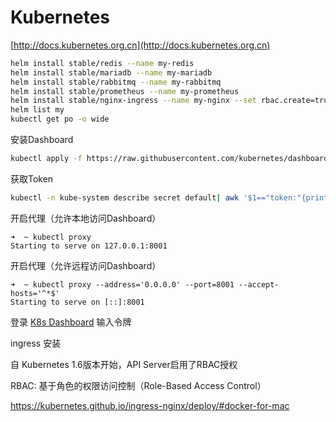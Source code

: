 # Kubernetes

[http://docs.kubernetes.org.cn](http://docs.kubernetes.org.cn)


```bash
helm install stable/redis --name my-redis
helm install stable/mariadb --name my-mariadb
helm install stable/rabbitmq --name my-rabbitmq
helm install stable/prometheus --name my-prometheus
helm install stable/nginx-ingress --name my-nginx --set rbac.create=true
helm list my
kubectl get po -o wide
```

安装Dashboard
```bash
kubectl apply -f https://raw.githubusercontent.com/kubernetes/dashboard/v1.10.1/src/deploy/recommended/kubernetes-dashboard.yaml
```

获取Token
```bash
kubectl -n kube-system describe secret default| awk '$1=="token:"{print $2}'
```

开启代理（允许本地访问Dashboard）
```
➜  ~ kubectl proxy
Starting to serve on 127.0.0.1:8001
```

开启代理（允许远程访问Dashboard）
```
➜  ~ kubectl proxy --address='0.0.0.0' --port=8001 --accept-hosts='^*$'
Starting to serve on [::]:8001
```

登录 [K8s Dashboard](http://localhost:8001/api/v1/namespaces/kube-system/services/https:kubernetes-dashboard:/proxy/#!/overview?namespace=default)
输入令牌


ingress 安装

自 Kubernetes 1.6版本开始，API Server启用了RBAC授权

RBAC: 基于角色的权限访问控制（Role-Based Access Control）

https://kubernetes.github.io/ingress-nginx/deploy/#docker-for-mac
